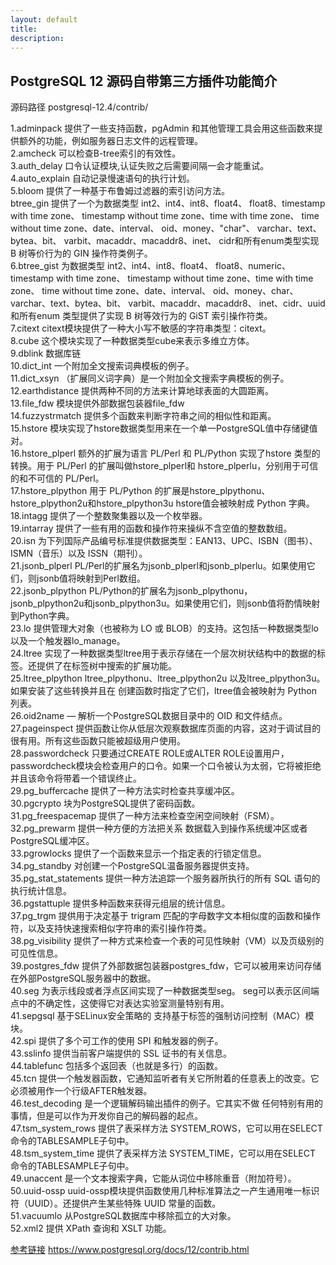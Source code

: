 ```yaml
---
layout: default
title:
description:
---
```


## PostgreSQL 12 源码自带第三方插件功能简介

源码路径 postgresql-12.4/contrib/<br/>

1.adminpack 提供了一些支持函数，pgAdmin 和其他管理工具会用这些函数来提供额外的功能，例如服务器日志文件的远程管理。<br/>
2.amcheck 可以检查B-tree索引的有效性。<br/>
3.auth_delay 口令认证模块,认证失败之后需要间隔一会才能重试。<br/>
4.auto_explain 自动记录慢速语句的执行计划。<br/>
5.bloom 提供了一种基于布鲁姆过滤器的索引访问方法。<br/>
btree_gin 提供了一个为数据类型 int2、int4、int8、float4、 float8、timestamp with time zone、 timestamp without time zone、time with time zone、 time without time zone、date、interval、 oid、money、"char"、 varchar、text、bytea、bit、 varbit、macaddr、macaddr8、inet、 cidr和所有enum类型实现 B 树等价行为的 GIN 操作符类例子。<br/>
6.btree_gist 为数据类型 int2、int4、int8、float4、 float8、numeric、timestamp with time zone、 timestamp without time zone、time with time zone、 time without time zone、date、interval、 oid、money、char、 varchar、text、bytea、bit、 varbit、macaddr、macaddr8、 inet、cidr、uuid和所有enum 类型提供了实现 B 树等效行为的 GiST 索引操作符类。<br/>
7.citext citext模块提供了一种大小写不敏感的字符串类型：citext。<br/>
8.cube 这个模块实现了一种数据类型cube来表示多维立方体。<br/>
9.dblink 数据库链<br/>
10.dict_int 一个附加全文搜索词典模板的例子。<br/>
11.dict_xsyn （扩展同义词字典）是一个附加全文搜索字典模板的例子。<br/>
12.earthdistance 提供两种不同的方法来计算地球表面的大圆距离。<br/>
13.file_fdw 模块提供外部数据包装器file_fdw<br/>
14.fuzzystrmatch 提供多个函数来判断字符串之间的相似性和距离。<br/>
15.hstore 模块实现了hstore数据类型用来在一个单一PostgreSQL值中存储键值对。<br/>
16.hstore_plperl 额外的扩展为语言 PL/Perl 和 PL/Python 实现了hstore 类型的转换。用于 PL/Perl 的扩展叫做hstore_plperl和 hstore_plperlu，分别用于可信的和不可信的 PL/Perl。<br/>
17.hstore_plpython 用于 PL/Python 的扩展是hstore_plpythonu、 hstore_plpython2u和hstore_plpython3u hstore值会被映射成 Python 字典。<br/>
18.intagg 提供了一个整数聚集器以及一个枚举器。<br/>
19.intarray 提供了一些有用的函数和操作符来操纵不含空值的整数数组。<br/>
20.isn 为下列国际产品编号标准提供数据类型：EAN13、UPC、ISBN（图书）、ISMN（音乐）以及 ISSN（期刊）。<br/>
21.jsonb_plperl PL/Perl的扩展名为jsonb_plperl和jsonb_plperlu。如果使用它们，则jsonb值将映射到Perl数组。<br/>
22.jsonb_plpython PL/Python的扩展名为jsonb_plpythonu，jsonb_plpython2u和jsonb_plpython3u。如果使用它们，则jsonb值将酌情映射到Python字典。<br/>
23.lo 提供管理大对象（也被称为 LO 或 BLOB）的支持。这包括一种数据类型lo以及一个触发器lo_manage。<br/>
24.ltree 实现了一种数据类型ltree用于表示存储在一个层次树状结构中的数据的标签。还提供了在标签树中搜索的扩展功能。<br/>
25.ltree_plpython ltree_plpythonu、ltree_plpython2u 以及ltree_plpython3u。如果安装了这些转换并且在 创建函数时指定了它们，ltree值会被映射为 Python 列表。<br/>
26.oid2name — 解析一个PostgreSQL数据目录中的 OID 和文件结点。<br/>
27.pageinspect 提供函数让你从低层次观察数据库页面的内容，这对于调试目的很有用。所有这些函数只能被超级用户使用。<br/>
28.passwordcheck 只要通过CREATE ROLE或ALTER ROLE设置用户，passwordcheck模块会检查用户的口令。如果一个口令被认为太弱，它将被拒绝并且该命令将带着一个错误终止。<br/>
29.pg_buffercache 提供了一种方法实时检查共享缓冲区。<br/>
30.pgcrypto 块为PostgreSQL提供了密码函数。<br/>
31.pg_freespacemap 提供了一种方法来检查空闲空间映射（FSM）。<br/>
32.pg_prewarm 提供一种方便的方法把关系 数据载入到操作系统缓冲区或者 PostgreSQL缓冲区。<br/>
33.pgrowlocks 提供了一个函数来显示一个指定表的行锁定信息。<br/>
34.pg_standby 对创建一个PostgreSQL温备服务器提供支持。<br/>
35.pg_stat_statements 提供一种方法追踪一个服务器所执行的所有 SQL 语句的执行统计信息。<br/>
36.pgstattuple 提供多种函数来获得元组层的统计信息。<br/>
37.pg_trgm 提供用于决定基于 trigram 匹配的字母数字文本相似度的函数和操作符，以及支持快速搜索相似字符串的索引操作符类。<br/>
38.pg_visibility 提供了一种方式来检查一个表的可见性映射（VM）以及页级别的可见性信息。<br/>
39.postgres_fdw 提供了外部数据包装器postgres_fdw，它可以被用来访问存储在外部PostgreSQL服务器中的数据。<br/>
40.seg 为表示线段或者浮点区间实现了一种数据类型seg。 seg可以表示区间端点中的不确定性，这使得它对表达实验室测量特别有用。<br/>
41.sepgsql 基于SELinux安全策略的 支持基于标签的强制访问控制（MAC）模块。<br/>
42.spi 提供了多个可工作的使用 SPI 和触发器的例子。<br/>
43.sslinfo 提供当前客户端提供的 SSL 证书的有关信息。<br/>
44.tablefunc 包括多个返回表（也就是多行）的函数。<br/>
45.tcn 提供一个触发器函数，它通知监听者有关它所附着的任意表上的改变。它必须被用作一个行级AFTER触发器。<br/>
46.test_decoding 是一个逻辑解码输出插件的例子。它其实不做 任何特别有用的事情，但是可以作为开发你自己的解码器的起点。<br/>
47.tsm_system_rows 提供了表采样方法 SYSTEM_ROWS，它可以用在SELECT 命令的TABLESAMPLE子句中。<br/>
48.tsm_system_time 提供了表采样方法 SYSTEM_TIME，它可以用在SELECT 命令的TABLESAMPLE子句中。<br/>
49.unaccent 是一个文本搜索字典，它能从词位中移除重音（附加符号）。<br/>
50.uuid-ossp uuid-ossp模块提供函数使用几种标准算法之一产生通用唯一标识符（UUID）。还提供产生某些特殊 UUID 常量的函数。<br/>
51.vacuumlo 从PostgreSQL数据库中移除孤立的大对象。<br/>
52.xml2 提供 XPath 查询和 XSLT 功能。<br/>

[参考链接](https://www.postgresql.org/docs/12/contrib.html) https://www.postgresql.org/docs/12/contrib.html